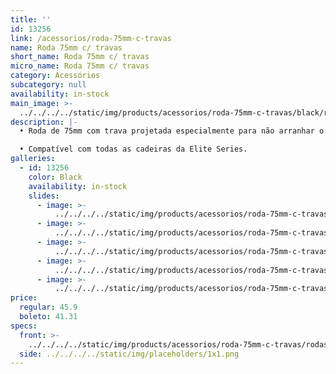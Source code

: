 ```yaml
---
title: ''
id: 13256
link: /acessorios/roda-75mm-c-travas
name: Roda 75mm c/ travas
short_name: Roda 75mm c/ travas
micro_name: Roda 75mm c/ travas
category: Acessórios
subcategory: null
availability: in-stock
main_image: >-
  ../../../../static/img/products/acessorios/roda-75mm-c-travas/black/roda-75mm-c-travas-00.jpg
description: |-
  • Roda de 75mm com trava projetada especialmente para não arranhar o chão.

  • Compatível com todas as cadeiras da Elite Series.
galleries:
  - id: 13256
    color: Black
    availability: in-stock
    slides:
      - image: >-
          ../../../../static/img/products/acessorios/roda-75mm-c-travas/black/roda-75mm-c-travas-00.jpg
      - image: >-
          ../../../../static/img/products/acessorios/roda-75mm-c-travas/black/roda-75mm-c-travas-01.jpg
      - image: >-
          ../../../../static/img/products/acessorios/roda-75mm-c-travas/black/roda-75mm-c-travas-02.jpg
      - image: >-
          ../../../../static/img/products/acessorios/roda-75mm-c-travas/black/roda-75mm-c-travas-03.jpg
      - image: >-
          ../../../../static/img/products/acessorios/roda-75mm-c-travas/black/roda-75mm-c-travas-04.jpg
price:
  regular: 45.9
  boleto: 41.31
specs:
  front: >-
    ../../../../static/img/products/acessorios/roda-75mm-c-travas/rodas-75mm-specs-frontal.svg
  side: ../../../../static/img/placeholders/1x1.png
---
```

